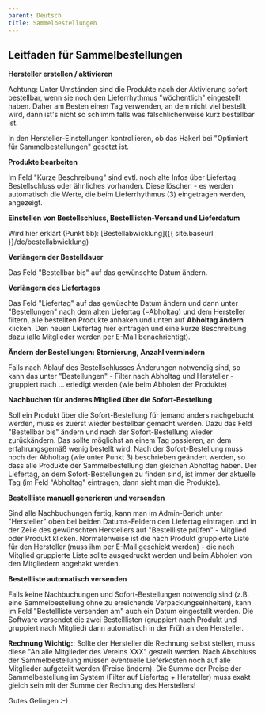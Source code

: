```yaml
---
parent: Deutsch
title: Sammelbestellungen
---
```

## Leitfaden für Sammelbestellungen

**Hersteller erstellen / aktivieren**

Achtung: Unter Umständen sind die Produkte nach der Aktivierung sofort bestellbar, wenn sie noch den Lieferrhythmus "wöchentlich" eingestellt haben. Daher am Besten einen Tag verwenden, an dem nicht viel bestellt wird, dann ist's nicht so schlimm falls was fälschlicherweise kurz bestellbar ist.

In den Hersteller-Einstellungen kontrollieren, ob das Hakerl bei "Optimiert für Sammelbestellungen" gesetzt ist.

**Produkte bearbeiten**

Im Feld "Kurze Beschreibung" sind evtl. noch alte Infos über Liefertag, Bestellschluss oder ähnliches vorhanden. Diese löschen - es werden automatisch die Werte, die beim Lieferrhythmus (3) eingetragen werden, angezeigt.

**Einstellen von Bestellschluss, Bestelllisten-Versand und Lieferdatum**

Wird hier erklärt (Punkt 5b): [Bestellabwicklung]({{ site.baseurl }}/de/bestellabwicklung)

**Verlängern der Bestelldauer**

Das Feld "Bestellbar bis" auf das gewünschte Datum ändern.

**Verlängern des Liefertages**

Das Feld "Liefertag" auf das gewüschte Datum ändern und dann unter "Bestellungen" nach dem alten Liefertag (=Abholtag) und dem Hersteller filtern, alle bestellten Produkte anhaken und unten auf **Abholtag ändern** klicken. Den neuen Liefertag hier eintragen und eine kurze Beschreibung dazu (alle Mitglieder werden per E-Mail benachrichtigt).

**Ändern der Bestellungen: Stornierung, Anzahl vermindern**

Falls nach Ablauf des Bestellschlusses Änderungen notwendig sind, so kann das unter "Bestellungen" - Filter nach Abholtag und Hersteller - gruppiert nach ... erledigt werden (wie beim Abholen der Produkte)

**Nachbuchen für anderes Mitglied über die Sofort-Bestellung**

Soll ein Produkt über die Sofort-Bestellung für jemand anders nachgebucht werden, muss es zuerst wieder bestellbar gemacht werden. Dazu das Feld "Bestellbar bis" ändern und nach der Sofort-Bestellung wieder zurückändern. Das sollte möglichst an einem Tag passieren, an dem erfahrungsgemäß wenig bestellt wird. Nach der Sofort-Bestellung muss noch der Abholtag (wie unter Punkt 3) beschrieben geändert werden, so dass alle Produkte der Sammelbestellung den gleichen Abholtag haben. Der Liefertag, an dem Sofort-Bestellungen zu finden sind, ist immer der aktuelle Tag (im Feld "Abholtag" eintragen, dann sieht man die Produkte).

**Bestellliste manuell generieren und versenden**

Sind alle Nachbuchungen fertig, kann man im Admin-Berich unter "Hersteller" oben bei beiden Datums-Feldern den Liefertag eintragen und in der Zeile des gewünschten Herstellers auf "Bestellliste prüfen" - Mitglied oder Produkt klicken. Normalerweise ist die nach Produkt gruppierte Liste für den Hersteller (muss ihm per E-Mail geschickt werden) - die nach Mitglied gruppierte Liste sollte ausgedruckt werden und beim Abholen von den Mitgliedern abgehakt werden.

**Bestellliste automatisch versenden**  

Falls keine Nachbuchungen und Sofort-Bestellungen notwendig sind (z.B. eine Sammelbestellung ohne zu erreichende Verpackungseinheiten), kann im Feld "Bestellliste versenden am" auch ein Datum eingestellt werden. Die Software versendet die zwei Bestelllisten (gruppiert nach Produkt und gruppiert nach Mitglied) dann automatisch in der Früh an den Hersteller.

**Rechnung**
**Wichtig:**: Sollte der Hersteller die Rechnung selbst stellen, muss diese "An alle Mitglieder des Vereins XXX" gestellt werden.
Nach Abschluss der Sammelbestellung müssen eventuelle Lieferkosten noch auf alle Mitglieder aufgeteilt werden (Preise ändern). Die Summe der Preise der Sammelbestellung im System (Filter auf Liefertag + Hersteller) muss exakt gleich sein mit der Summe der Rechnung des Herstellers!

Gutes Gelingen :-)